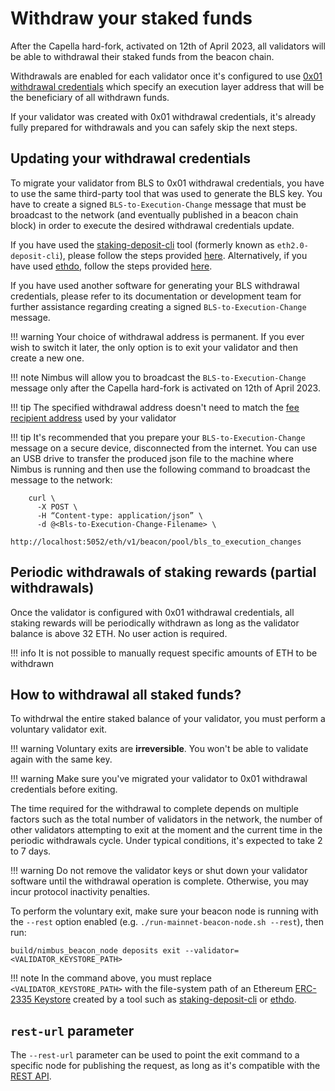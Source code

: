 # Withdraw your staked funds

After the Capella hard-fork, activated on 12th of April 2023, all validators will be able to withdrawal their staked funds from the beacon chain.

Withdrawals are enabled for each validator once it's configured to use [0x01 withdrawal credentials](https://notes.ethereum.org/@launchpad/withdrawals-faq#Q-What-are-0x00-and-0x01-withdrawal-credentials-prefixes) which specify an execution layer address that will be the beneficiary of all withdrawn funds.

If your validator was created with 0x01 withdrawal credentials, it's already fully prepared for withdrawals and you can safely skip the next steps.

## Updating your withdrawal credentials

To migrate your validator from BLS to 0x01 withdrawal credentials, you have to use the same third-party tool that was used to generate the BLS key.
You have to create a signed `BLS-to-Execution-Change` message that must be broadcast to the network (and eventually published in a beacon chain block) in order to execute the desired withdrawal credentials update.

If you have used the [staking-deposit-cli](https://github.com/ethereum/staking-deposit-cli) tool (formerly known as `eth2.0-deposit-cli`), please follow the steps provided [here](https://launchpad.ethereum.org/en/btec/).
Alternatively, if you have used [ethdo](https://github.com/wealdtech/ethdo), follow the steps provided [here](https://github.com/wealdtech/ethdo/blob/master/docs/changingwithdrawalcredentials.md).

If you have used another software for generating your BLS withdrawal credentials, please refer to its documentation or development team for further assistance regarding creating a signed `BLS-to-Execution-Change` message.

!!! warning
    Your choice of withdrawal address is permanent.
    If you ever wish to switch it later, the only option is to exit your validator and then create a new one.

!!! note
    Nimbus will allow you to broadcast the `BLS-to-Execution-Change` message only after the Capella hard-fork is activated on 12th of April 2023.

!!! tip
    The specified withdrawal address doesn't need to match the [fee recipient address](./suggested-fee-recipient.md) used by your validator

!!! tip
    It's recommended that you prepare your `BLS-to-Execution-Change` message on a secure device, disconnected from the internet.
    You can use an USB drive to transfer the produced json file to the machine where Nimbus is running and then use the following command to broadcast the message to the network:


        curl \
          -X POST \
          -H “Content-type: application/json” \
          -d @<Bls-to-Execution-Change-Filename> \
          http://localhost:5052/eth/v1/beacon/pool/bls_to_execution_changes

## Periodic withdrawals of staking rewards (partial withdrawals)

Once the validator is configured with 0x01 withdrawal credentials, all staking rewards will be periodically withdrawn as long as the validator balance is above 32 ETH.
No user action is required.

!!! info
    It is not possible to manually request specific amounts of ETH to be withdrawn

## How to withdrawal all staked funds?

To withdrwal the entire staked balance of your validator, you must perform a voluntary validator exit.

!!! warning
    Voluntary exits are **irreversible**.
    You won't be able to validate again with the same key.

!!! warning
    Make sure you've migrated your validator to 0x01 withdrawal credentials before exiting.

The time required for the withdrawal to complete depends on multiple factors such as the total number of validators in the network, the number of other validators attempting to exit at the moment and the current time in the periodic withdrawals cycle.
Under typical conditions, it's expected to take 2 to 7 days.

!!! warning
    Do not remove the validator keys or shut down your validator software until the withdrawal operation is complete.
    Otherwise, you may incur protocol inactivity penalties.

To perform the voluntary exit, make sure your beacon node is running with the `--rest` option enabled (e.g. `./run-mainnet-beacon-node.sh --rest`), then run:

    build/nimbus_beacon_node deposits exit --validator=<VALIDATOR_KEYSTORE_PATH>

!!! note
    In the command above, you must replace `<VALIDATOR_KEYSTORE_PATH>` with the file-system path of an Ethereum [ERC-2335 Keystore](https://eips.ethereum.org/EIPS/eip-2335) created by a tool such as [staking-deposit-cli](https://github.com/ethereum/staking-deposit-cli) or [ethdo](https://github.com/wealdtech/ethdo).

## `rest-url` parameter

The `--rest-url` parameter can be used to point the exit command to a specific node for publishing the request, as long as it's compatible with the [REST API](./rest-api.md).
